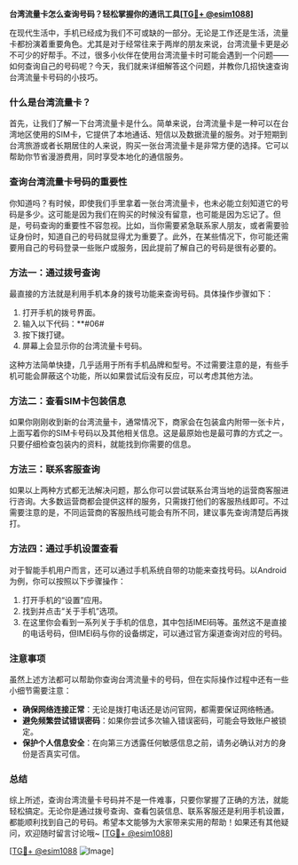 **台湾流量卡怎么查询号码？轻松掌握你的通讯工具[[TG💪+ @esim1088](https://t.me/s/esim1088)]**

在现代生活中，手机已经成为我们不可或缺的一部分。无论是工作还是生活，流量卡都扮演着重要角色。尤其是对于经常往来于两岸的朋友来说，台湾流量卡更是必不可少的好帮手。不过，很多小伙伴在使用台湾流量卡时可能会遇到一个问题——如何查询自己的号码呢？今天，我们就来详细解答这个问题，并教你几招快速查询台湾流量卡号码的小技巧。

### 什么是台湾流量卡？

首先，让我们了解一下台湾流量卡是什么。简单来说，台湾流量卡是一种可以在台湾地区使用的SIM卡，它提供了本地通话、短信以及数据流量的服务。对于短期到台湾旅游或者长期居住的人来说，购买一张台湾流量卡是非常方便的选择。它可以帮助你节省漫游费用，同时享受本地化的通信服务。

### 查询台湾流量卡号码的重要性

你知道吗？有时候，即使我们手里拿着一张台湾流量卡，也未必能立刻知道它的号码是多少。这可能是因为我们在购买的时候没有留意，也可能是因为忘记了。但是，号码查询的重要性不容忽视。比如，当你需要紧急联系家人朋友，或者需要验证身份时，知道自己的号码就显得尤为重要了。此外，在某些情况下，你可能还需要用自己的号码登录一些账户或服务，因此提前了解自己的号码是很有必要的。

### 方法一：通过拨号查询

最直接的方法就是利用手机本身的拨号功能来查询号码。具体操作步骤如下：

1. 打开手机的拨号界面。
2. 输入以下代码：**#06#
3. 按下拨打键。
4. 屏幕上会显示你的台湾流量卡号码。

这种方法简单快捷，几乎适用于所有手机品牌和型号。不过需要注意的是，有些手机可能会屏蔽这个功能，所以如果尝试后没有反应，可以考虑其他方法。

### 方法二：查看SIM卡包装信息

如果你刚刚收到新的台湾流量卡，通常情况下，商家会在包装盒内附带一张卡片，上面写着你的SIM卡号码以及其他相关信息。这是最原始也是最可靠的方式之一。只要仔细检查包装内的资料，就能找到你需要的信息。

### 方法三：联系客服查询

如果以上两种方式都无法解决问题，那么你可以尝试联系台湾当地的运营商客服进行咨询。大多数运营商都会提供这样的服务，只需拨打他们的客服热线即可。不过需要注意的是，不同运营商的客服热线可能会有所不同，建议事先查询清楚后再拨打。

### 方法四：通过手机设置查看

对于智能手机用户而言，还可以通过手机系统自带的功能来查找号码。以Android为例，你可以按照以下步骤操作：

1. 打开手机的“设置”应用。
2. 找到并点击“关于手机”选项。
3. 在这里你会看到一系列关于手机的信息，其中包括IMEI码等。虽然这不是直接的电话号码，但IMEI码与你的设备绑定，可以通过官方渠道查询对应的号码。

### 注意事项

虽然上述方法都可以帮助你查询台湾流量卡的号码，但在实际操作过程中还有一些小细节需要注意：

- **确保网络连接正常**：无论是拨打电话还是访问官网，都需要保证网络畅通。
- **避免频繁尝试错误密码**：如果你尝试多次输入错误密码，可能会导致账户被锁定。
- **保护个人信息安全**：在向第三方透露任何敏感信息之前，请务必确认对方的身份是否真实可信。

### 总结

综上所述，查询台湾流量卡号码并不是一件难事，只要你掌握了正确的方法，就能轻松搞定。无论你是通过拨号查询、查看包装信息、联系客服还是利用手机设置，都能顺利找到自己的号码。希望本文能够为大家带来实用的帮助！如果还有其他疑问，欢迎随时留言讨论哦~ [[TG💪+ @esim1088](https://t.me/s/esim1088)]

[[TG💪+ @esim1088](https://t.me/s/esim1088) ![Image](https://i.postimg.cc/4NQfJmqS/Snipaste-2025-05-13-00-14-12.png)]